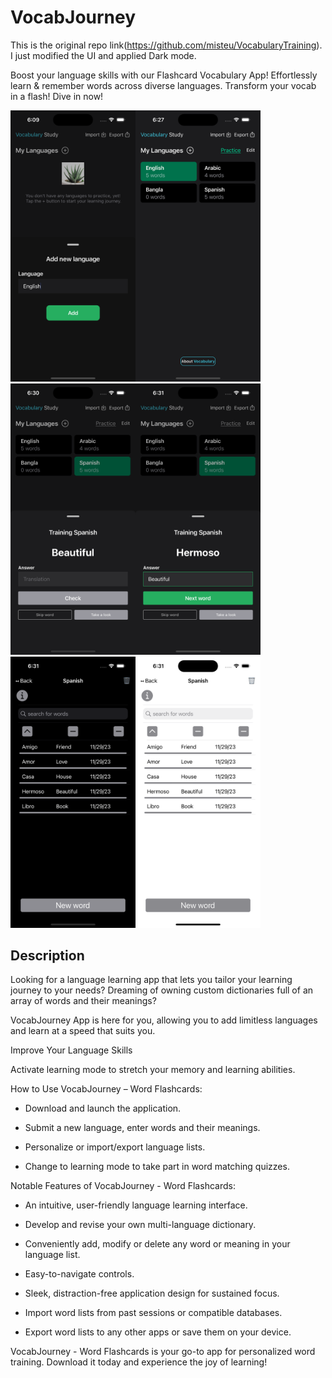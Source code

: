 # VocabJourney

This is the original repo link(https://github.com/misteu/VocabularyTraining). I just modified the UI and applied Dark mode. 

Boost your language skills with our Flashcard Vocabulary App!  Effortlessly learn & remember words across diverse languages. Transform your vocab in a flash! Dive in now!



<img src=https://github.com/salehmasum/VocabularyApp/blob/master/screenshots/one.png width=200><img src=https://github.com/salehmasum/VocabularyApp/blob/master/screenshots/two.png width=200><img src=https://github.com/salehmasum/VocabularyApp/blob/master/screenshots/three.png width=200><img src=https://github.com/salehmasum/VocabularyApp/blob/master/screenshots/four.png width=200><img src=https://github.com/salehmasum/VocabularyApp/blob/master/screenshots/five.png width=200><img src=https://github.com/salehmasum/VocabularyApp/blob/master/screenshots/six.png width=200>


## Description

Looking for a language learning app that lets you tailor your learning journey to your needs? Dreaming of owning custom dictionaries full of an array of words and their meanings? 

VocabJourney App is here for you, allowing you to add limitless languages and learn at a speed that suits you.

Improve Your Language Skills

Activate learning mode to stretch your memory and learning abilities. 

How to Use VocabJourney – Word Flashcards:

* Download and launch the application.

* Submit a new language, enter words and their meanings.

* Personalize or import/export language lists.

* Change to learning mode to take part in word matching quizzes.

Notable Features of VocabJourney - Word Flashcards:

* An intuitive, user-friendly language learning interface.

* Develop and revise your own multi-language dictionary.

* Conveniently add, modify or delete any word or meaning in your language list.

* Easy-to-navigate controls.

* Sleek, distraction-free application design for sustained focus.

* Import word lists from past sessions or compatible databases.

* Export word lists to any other apps or save them on your device.

VocabJourney - Word Flashcards is your go-to app for personalized word training. Download it today and experience the joy of learning!




 





